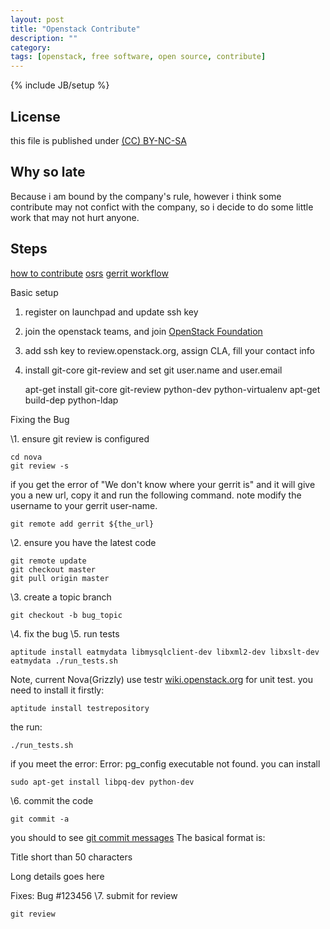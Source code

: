 ```yaml
---
layout: post
title: "Openstack Contribute"
description: ""
category: 
tags: [openstack, free software, open source, contribute]
---
```

{% include JB/setup %}
## License
this file is published under [(CC) BY-NC-SA](http://creativecommons.org/licenses/by-nc-sa/3.0/)

## Why so late
Because i am bound by the company's rule, however i think some contribute may not confict with the company, so i decide to do some little work that may not hurt anyone.

## Steps
[how to contribute](https://wiki.openstack.org/wiki/HowToContribute)
[osrs](http://www.slideshare.net/itsmeduh/osrs)
[gerrit workflow](https://wiki.openstack.org/wiki/GerritWorkflow)

Basic setup
1. register on launchpad and update ssh key
2. join the openstack teams, and join [OpenStack Foundation](https://www.openstack.org/join/)
3. add ssh key to review.openstack.org, assign CLA, fill your contact info
4. install git-core git-review and set git user.name and user.email

    apt-get install git-core git-review python-dev python-virtualenv
    apt-get build-dep python-ldap

Fixing the Bug

\1. ensure git review is configured

    cd nova
    git review -s

if you get the error of "We don't know where your gerrit is" and it will give you a new url, copy it and run the following command. note modify the username to your gerrit user-name.

    git remote add gerrit ${the_url}

\2. ensure you have the latest code

    git remote update
    git checkout master
    git pull origin master

\3. create a topic branch

    git checkout -b bug_topic

\4. fix the bug
\5. run tests

    aptitude install eatmydata libmysqlclient-dev libxml2-dev libxslt-dev
    eatmydata ./run_tests.sh

Note, current Nova(Grizzly) use testr [wiki.openstack.org](https://wiki.openstack.org/wiki/Testr) for unit test. you need to install it firstly:

    aptitude install testrepository

the run:

    ./run_tests.sh

if you meet the error: Error: pg_config executable not found. you can install 

    sudo apt-get install libpq-dev python-dev

\6. commit the code 

    git commit -a

you should to see [git commit messages](wiki.openstack.org/GitCommitMessages)
The basical format is:

Title short than 50 characters

Long details goes here

Fixes: Bug #123456
\7. submit for review
    
    git review
